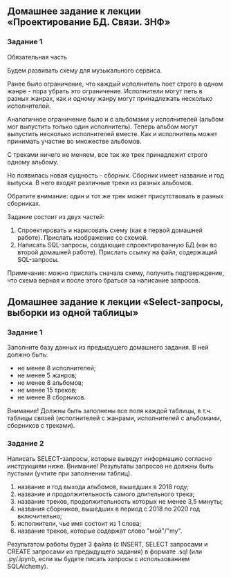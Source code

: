 ## Домашнее задание к лекции «Проектирование БД. Связи. 3НФ»

### Задание 1
Обязательная часть

Будем развивать схему для музыкального сервиса.

Ранее было ограничение, что каждый исполнитель поет строго в одном жанре - пора убрать это ограничение. Исполнители могут петь в разных жанрах, как и одному жанру могут принадлежать несколько исполнителей.

Аналогичное ограничение было и с альбомами у исполнителей (альбом мог выпустить только один исполнитель). Теперь альбом могут выпустить несколько исполнителей вместе. Как и исполнитель может принимать участие во множестве альбомов.

С треками ничего не меняем, все так же трек принадлежит строго одному альбому.

Но появилась новая сущность - сборник. Сборник имеет название и год выпуска. В него входят различные треки из разных альбомов.

Обратите внимание: один и тот же трек может присутствовать в разных сборниках.

Задание состоит из двух частей:

  1. Спроектировать и нарисовать схему (как в первой домашней работе). Прислать изображение со схемой.
  2. Написать SQL-запросы, создающие спроектированную БД (как во второй домашней работе). Прислать ссылку на файл, содержащий SQL-запросы.

Примечание: можно прислать сначала схему, получить подтверждение, что схема верная и после этого браться за написание запросов.

## Домашнее задание к лекции «Select-запросы, выборки из одной таблицы»

### Задание 1

Заполните базу данных из предыдущего домашнего задания. В ней должно быть:

   + не менее 8 исполнителей;
   + не менее 5 жанров;
   + не менее 8 альбомов;
   + не менее 15 треков;
   + не менее 8 сборников.

Внимание! Должны быть заполнены все поля каждой таблицы, в т.ч. таблицы связей (исполнителей с жанрами, исполнителей с альбомами, сборников с треками).

### Задание 2

Написать SELECT-запросы, которые выведут информацию согласно инструкциям ниже.
Внимание! Результаты запросов не должны быть пустыми (учтите при заполнении таблиц).

   1. название и год выхода альбомов, вышедших в 2018 году;
   2. название и продолжительность самого длительного трека;
   3. название треков, продолжительность которых не менее 3,5 минуты;
   4. названия сборников, вышедших в период с 2018 по 2020 год включительно;
   5. исполнители, чье имя состоит из 1 слова;
   6. название треков, которые содержат слово "мой"/"my".

Результатом работы будет 3 файла (с INSERT, SELECT запросами и CREATE запросами из предыдущего задания) в формате .sql (или .py/.ipynb, если вы будете писать запросы с использованием SQLAlchemy).
